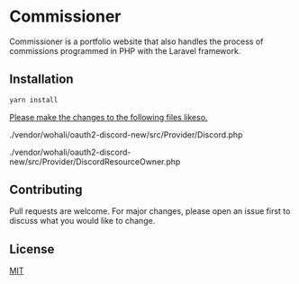 # Commissioner

Commissioner is a portfolio website that also handles the process of commissions programmed in PHP with the Laravel framework.

## Installation


```bash
yarn install
```


[Please make the changes to the following files likeso.](https://github.com/kwakery/oauth2-discord-new/commit/1c844a4f42e20b1edc3fcaa52e4f8d45587df037)

./vendor/wohali/oauth2-discord-new/src/Provider/Discord.php

./vendor/wohali/oauth2-discord-new/src/Provider/DiscordResourceOwner.php


## Contributing
Pull requests are welcome. For major changes, please open an issue first to discuss what you would like to change.

## License
[MIT](https://choosealicense.com/licenses/mit/)
